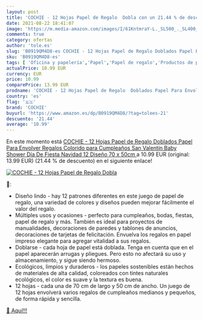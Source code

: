 ```yaml
---
layout: post
title: 'COCHIE - 12 Hojas Papel de Regalo  Dobla con un 21.44 % de descuento'
date: 2021-08-22 18:41:07
image: 'https://m.media-amazon.com/images/I/61KntmraY-L._SL500_._SL400_.jpg'
comments: true
category: ofertas
author: 'tole.es'
slug: 'B0919QM4D8-es COCHIE - 12 Hojas Papel de Regalo Doblados Papel Para...'
sku: 'B0919QM4D8-es'
tags: [ 'Oficina y papelería','Papel','Papel de regalo','Productos de papel para oficina','cochie','navidad', ]
actualPrice: 10.99 EUR
currency: EUR
price: 10.99
comparePrice: 13.99 EUR
prodname: 'COCHIE - 12 Hojas Papel de Regalo  Doblados Papel Para Envolver Regalos Colorido  para Cumpleaños  San Valentín  Baby Shower  Día De Fiesta  Navidad 12 Diseño  70 x 50cm '
country: 'es'
flag: '🇪🇸'
brand: 'COCHIE'
buyurl: 'https://www.amazon.es/dp/B0919QM4D8/?tag=tolees-21'
descuento: '21.44'
average: '10.99'
---
```


En este momento está [COCHIE - 12 Hojas Papel de Regalo  Doblados Papel Para Envolver Regalos Colorido  para Cumpleaños  San Valentín  Baby Shower  Día De Fiesta  Navidad 12 Diseño  70 x 50cm ](https://www.amazon.es/dp/B0919QM4D8/?tag=tolees-21) a 10.99 EUR (original: 13.99 EUR) (21.44 %  de descuento) en el siguiente enlace!

[![COCHIE - 12 Hojas Papel de Regalo  Dobla](https://m.media-amazon.com/images/I/61KntmraY-L._SL500_._SL400_.jpg)](https://www.amazon.es/dp/B0919QM4D8/?tag=tolees-21)

🔎:

- Diseño lindo - hay 12 patrones diferentes en este juego de papel de regalo, una variedad de colores y diseños pueden mejorar fácilmente el valor del regalo.
- Múltiples usos y ocasiones - perfecto para cumpleaños, bodas, fiestas, papel de regalo y más. También es ideal para proyectos de manualidades, decoraciones de paredes y tablones de anuncios, decoraciones de tarjetas de felicitación. Envuelva los regalos en papel impreso elegante para agregar vitalidad a sus regalos.
- Doblarse - cada hoja de papel está doblada. Tenga en cuenta que en el papel aparecerán arrugas y pliegues. Pero esto no afectará su uso y almacenamiento, y sigue siendo hermoso.
- Ecológicos, limpios y duraderos - los papeles sostenibles están hechos de materiales de alta calidad, coloreados con tintes naturales ecológicos, el color es suave y la textura es buena.
- 12 hojas - cada una de 70 cm de largo y 50 cm de ancho. Un juego de 12 hojas envolverá varios regalos de cumpleaños medianos y pequeños, de forma rápida y sencilla.

[🛒 Aquí!!!](https://www.amazon.es/dp/B0919QM4D8/?tag=tolees-21)
